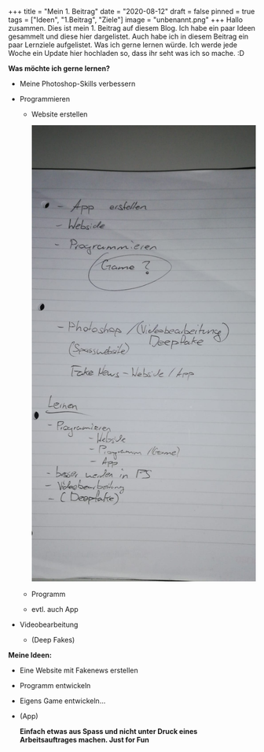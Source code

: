 +++
title = "Mein 1. Beitrag"
date = "2020-08-12"
draft = false
pinned = true
tags = ["Ideen", "1.Beitrag", "Ziele"]
image = "unbenannt.png"
+++
Hallo zusammen. Dies ist mein 1. Beitrag auf diesem Blog. Ich habe ein paar Ideen gesammelt und diese hier dargelistet. Auch habe ich in diesem Beitrag ein paar Lernziele aufgelistet. Was ich gerne lernen würde. Ich werde jede Woche ein Update hier hochladen so, dass ihr seht was ich so mache. :D

**Was möchte ich gerne lernen?**

* Meine Photoshop-Skills verbessern
* Programmieren

  * Website erstellen

    ![](whatsapp-image-2020-08-12-at-16.01.05.jpeg "Skizze")
  * Programm
  * evtl. auch App
* Videobearbeitung

  * (Deep Fakes)

**Meine Ideen:**

* Eine Website mit Fakenews erstellen
* Programm entwickeln
* Eigens Game entwickeln...
* (App)

  **Einfach etwas aus Spass und nicht unter Druck eines Arbeitsauftrages machen. Just for Fun**